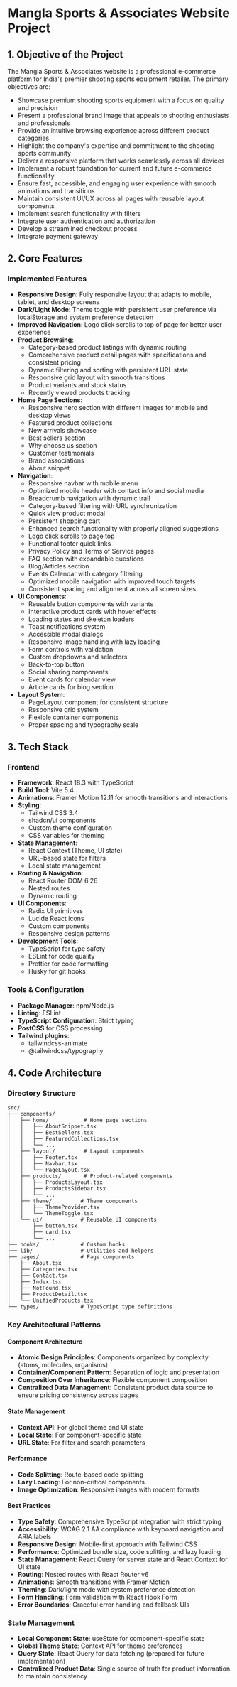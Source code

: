 # Mangla Sports & Associates Website Project

## 1. Objective of the Project

The Mangla Sports & Associates website is a professional e-commerce platform for India's premier shooting sports equipment retailer. The primary objectives are:

- Showcase premium shooting sports equipment with a focus on quality and precision
- Present a professional brand image that appeals to shooting enthusiasts and professionals
- Provide an intuitive browsing experience across different product categories
- Highlight the company's expertise and commitment to the shooting sports community
- Deliver a responsive platform that works seamlessly across all devices
- Implement a robust foundation for current and future e-commerce functionality
- Ensure fast, accessible, and engaging user experience with smooth animations and transitions
- Maintain consistent UI/UX across all pages with reusable layout components
- Implement search functionality with filters
- Integrate user authentication and authorization
- Develop a streamlined checkout process
- Integrate payment gateway

## 2. Core Features

### Implemented Features
- **Responsive Design**: Fully responsive layout that adapts to mobile, tablet, and desktop screens
- **Dark/Light Mode**: Theme toggle with persistent user preference via localStorage and system preference detection
- **Improved Navigation**: Logo click scrolls to top of page for better user experience
- **Product Browsing**:
  - Category-based product listings with dynamic routing
  - Comprehensive product detail pages with specifications and consistent pricing
  - Dynamic filtering and sorting with persistent URL state
  - Responsive grid layout with smooth transitions
  - Product variants and stock status
  - Recently viewed products tracking
- **Home Page Sections**:
  - Responsive hero section with different images for mobile and desktop views
  - Featured product collections
  - New arrivals showcase
  - Best sellers section
  - Why choose us section
  - Customer testimonials
  - Brand associations
  - About snippet
- **Navigation**:
  - Responsive navbar with mobile menu
  - Optimized mobile header with contact info and social media
  - Breadcrumb navigation with dynamic trail
  - Category-based filtering with URL synchronization
  - Quick view product modal
  - Persistent shopping cart
  - Enhanced search functionality with properly aligned suggestions
  - Logo click scrolls to page top
  - Functional footer quick links
  - Privacy Policy and Terms of Service pages
  - FAQ section with expandable questions
  - Blog/Articles section
  - Events Calendar with category filtering
  - Optimized mobile navigation with improved touch targets
  - Consistent spacing and alignment across all screen sizes
- **UI Components**:
  - Reusable button components with variants
  - Interactive product cards with hover effects
  - Loading states and skeleton loaders
  - Toast notifications system
  - Accessible modal dialogs
  - Responsive image handling with lazy loading
  - Form controls with validation
  - Custom dropdowns and selectors
  - Back-to-top button
  - Social sharing components
  - Event cards for calendar view
  - Article cards for blog section
- **Layout System**:
  - PageLayout component for consistent structure
  - Responsive grid system
  - Flexible container components
  - Proper spacing and typography scale

## 3. Tech Stack

### Frontend
- **Framework**: React 18.3 with TypeScript
- **Build Tool**: Vite 5.4
- **Animations**: Framer Motion 12.11 for smooth transitions and interactions
- **Styling**: 
  - Tailwind CSS 3.4
  - shadcn/ui components
  - Custom theme configuration
  - CSS variables for theming
- **State Management**: 
  - React Context (Theme, UI state)
  - URL-based state for filters
  - Local state management
- **Routing & Navigation**: 
  - React Router DOM 6.26
  - Nested routes
  - Dynamic routing
- **UI Components**:
  - Radix UI primitives
  - Lucide React icons
  - Custom components
  - Responsive design patterns
- **Development Tools**:
  - TypeScript for type safety
  - ESLint for code quality
  - Prettier for code formatting
  - Husky for git hooks

### Tools & Configuration
- **Package Manager**: npm/Node.js
- **Linting**: ESLint
- **TypeScript Configuration**: Strict typing
- **PostCSS** for CSS processing
- **Tailwind plugins**:
  - tailwindcss-animate
  - @tailwindcss/typography

## 4. Code Architecture

### Directory Structure
```
src/
├── components/
│   ├── home/           # Home page sections
│   │   ├── AboutSnippet.tsx
│   │   ├── BestSellers.tsx
│   │   ├── FeaturedCollections.tsx
│   │   └── ...
│   ├── layout/         # Layout components
│   │   ├── Footer.tsx
│   │   ├── Navbar.tsx
│   │   └── PageLayout.tsx
│   ├── products/       # Product-related components
│   │   ├── ProductsLayout.tsx
│   │   ├── ProductsSidebar.tsx
│   │   └── ...
│   ├── theme/         # Theme components
│   │   ├── ThemeProvider.tsx
│   │   └── ThemeToggle.tsx
│   └── ui/            # Reusable UI components
│       ├── button.tsx
│       ├── card.tsx
│       └── ...
├── hooks/             # Custom hooks
├── lib/               # Utilities and helpers
├── pages/             # Page components
│   ├── About.tsx
│   ├── Categories.tsx
│   ├── Contact.tsx
│   ├── Index.tsx
│   ├── NotFound.tsx
│   ├── ProductDetail.tsx
│   └── UnifiedProducts.tsx
└── types/             # TypeScript type definitions
```
  
### Key Architectural Patterns

#### Component Architecture
- **Atomic Design Principles**: Components organized by complexity (atoms, molecules, organisms)
- **Container/Component Pattern**: Separation of logic and presentation
- **Composition Over Inheritance**: Flexible component composition
- **Centralized Data Management**: Consistent product data source to ensure pricing consistency across pages

#### State Management
- **Context API**: For global theme and UI state
- **Local State**: For component-specific state
- **URL State**: For filter and search parameters

#### Performance
- **Code Splitting**: Route-based code splitting
- **Lazy Loading**: For non-critical components
- **Image Optimization**: Responsive images with modern formats

#### Best Practices
- **Type Safety**: Comprehensive TypeScript integration with strict typing
- **Accessibility**: WCAG 2.1 AA compliance with keyboard navigation and ARIA labels
- **Responsive Design**: Mobile-first approach with Tailwind CSS
- **Performance**: Optimized bundle size, code splitting, and lazy loading
- **State Management**: React Query for server state and React Context for UI state
- **Routing**: Nested routes with React Router v6
- **Animations**: Smooth transitions with Framer Motion
- **Theming**: Dark/light mode with system preference detection
- **Form Handling**: Form validation with React Hook Form
- **Error Boundaries**: Graceful error handling and fallback UIs

### State Management
- **Local Component State**: useState for component-specific state
- **Global Theme State**: Context API for theme preferences
- **Query State**: React Query for data fetching (prepared for future implementation)
- **Centralized Product Data**: Single source of truth for product information to maintain consistency





